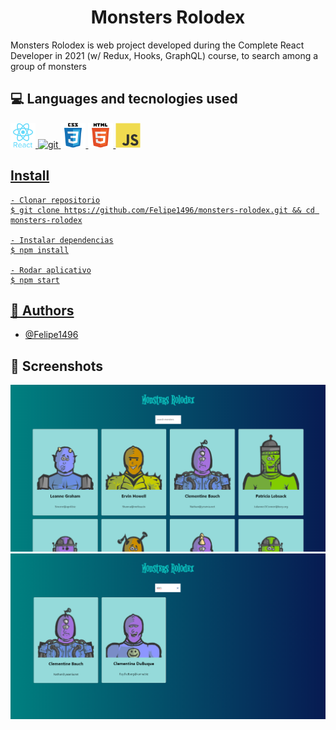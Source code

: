 <h1 align="center"> Monsters Rolodex </h1>
<p> Monsters Rolodex is web project developed during the Complete React Developer in 2021 (w/ Redux, Hooks, GraphQL) course, to search among a group of monsters <p>
  
<h2> 💻 Languages and tecnologies used </h2>

<p align="left"> <a href="https://www.w3schools.com/css/" target="_blank"> 
  
  <img src="https://raw.githubusercontent.com/devicons/devicon/master/icons/react/react-original-wordmark.svg" alt="react" width="40" height="40"/> </a> <a href="https://git-scm.com/" target="_blank"> <img src="https://www.vectorlogo.zone/logos/git-scm/git-scm-icon.svg" alt="git" width="40" height="40"/> <img src="https://raw.githubusercontent.com/devicons/devicon/master/icons/css3/css3-original-wordmark.svg" alt="css3" width="40" height="40"/> </a> <a href="https://www.w3.org/html/" target="_blank"> <img src="https://raw.githubusercontent.com/devicons/devicon/master/icons/html5/html5-original-wordmark.svg" alt="html5" width="40" height="40"/> </a> <a href="https://developer.mozilla.org/en-US/docs/Web/JavaScript" target="_blank"> <img src="https://raw.githubusercontent.com/devicons/devicon/master/icons/javascript/javascript-original.svg" alt="javascript" width="40" height="40"/> </a>  <a href="https://reactjs.org/" target="_blank">  </p>
  
<h2> Install </h2>

    - Clonar repositorio
    $ git clone https://github.com/Felipe1496/monsters-rolodex.git && cd monsters-rolodex

    - Instalar dependencias
    $ npm install

    - Rodar aplicativo
    $ npm start
    
<h2> 🥳 Authors </h2>

+ [@Felipe1496](https://github.com/Felipe1496)

<h2> 📸 Screenshots </h2>

<img src="assets/monsters_rolodex_page.png" alt="Home Page">

<img src="assets/searching_monster.png" alt="Searching Monster">
